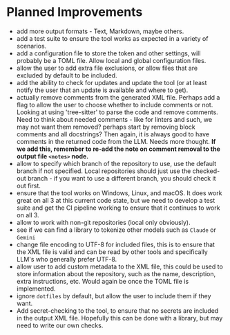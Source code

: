 # Planned Improvements

- add more output formats - Text, Markdown, maybe others.
- add a test suite to ensure the tool works as expected in a variety of
  scenarios.
- add a configuration file to store the token and other settings, will probably
  be a TOML file. Allow local and global configuration files.
- allow the user to add extra file exclusions, or allow files that are excluded
  by default to be included.
- add the ability to check for updates and update the tool (or at least notify
  the user that an update is available and where to get).
- actually remove comments from the generated XML file. Perhaps add a flag to
  allow the user to choose whether to include comments or not. Looking at using
  'tree-sitter' to parse the code and remove comments. Need to think about
  needed comments - like for linters and such, we may not want them removed?
  perhaps start by removing block comments and all docstrings? Then again, it is
  always good to have comments in the returned code from the LLM. Needs more
  thought. **If we add this, remember to re-add the note on comment removal to
  the output file `<notes>` node.**
- allow to specify which branch of the repository to use, use the default branch
  if not specified. Local repositories should just use the checked-out branch -
  if you want to use a different branch, you should check it out first.
- ensure that the tool works on Windows, Linux, and macOS. It does work great on
  all 3 at this current code state, but we need to develop a test suite and get
  the CI pipeline working to ensure that it continues to work on all 3.
- allow to work with non-git repositories (local only obviously).
- see if we can find a library to tokenize other models such as `Claude` or
  `Gemini`
- change file encoding to UTF-8 for included files, this is to ensure that the
  XML file is valid and can be read by other tools and specifically LLM's who
  generally prefer UTF-8.
- allow user to add custom metadata to the XML file, this could be used to
  store information about the repository, such as the name, description, extra
  instructions, etc. Would again be once the TOML file is implemented.
- ignore `dotfiles` by default, but allow the user to include them if they want.
- Add secret-checking to the tool, to ensure that no secrets are included in the
  output XML file. Hopefully this can be done with a library, but may need to
  write our own checks.
